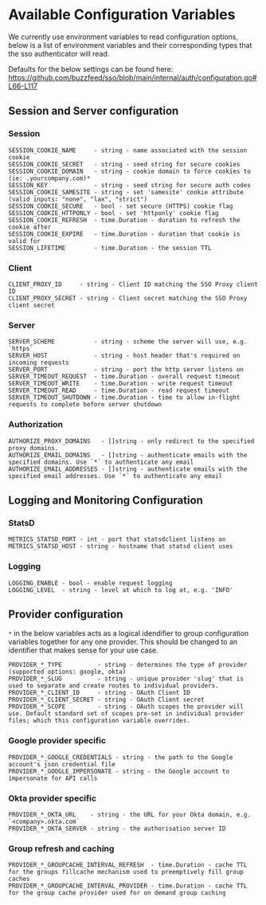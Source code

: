 # Available Configuration Variables
We currently use environment variables to read configuration options, below is a list of environment variables and
their corresponding types that the sso authenticator will read.

Defaults for the below settings can be found here: https://github.com/buzzfeed/sso/blob/main/internal/auth/configuration.go#L66-L117


## Session and Server configuration

### Session
```
SESSION_COOKIE_NAME     - string - name associated with the session cookie
SESSION_COOKIE_SECRET   - string - seed string for secure cookies
SESSION_COOKIE_DOMAIN   - string - cookie domain to force cookies to (ie: .yourcompany.com)*
SESSION_KEY             - string - seed string for secure auth codes
SESSION_COOKIE_SAMESITE - string - set 'samesite' cookie attribute (valid inputs: "none", "lax", "strict")
SESSION_COOKIE_SECURE   - bool - set secure (HTTPS) cookie flag
SESSION_COOKIE_HTTPONLY - bool - set 'httponly' cookie flag
SESSION_COOKIE_REFRESH  - time.Duration - duration to refresh the cookie after
SESSION_COOKIE_EXPIRE   - time.Duration - duration that cookie is valid for
SESSION_LIFETIME        - time.Duration - the session TTL
```


### Client

```
CLIENT_PROXY_ID     - string - Client ID matching the SSO Proxy client ID
CLIENT_PROXY_SECRET - string - Client secret matching the SSO Proxy client secret
```


### Server
```
SERVER_SCHEME           - string - scheme the server will use, e.g. `https`
SERVER_HOST             - string - host header that's required on incoming requests
SERVER_PORT             - string - port the http server listens on
SERVER_TIMEOUT_REQUEST  - time.Duration - overall request timeout
SERVER_TIMEOUT_WRITE    - time.Duration - write request timeout
SERVER_TIMEOUT_READ     - time.Duration - read request timeout
SERVER_TIMEOUT_SHUTDOWN - time.Duration - time to allow in-flight requests to complete before server shutdown
```


### Authorization
```
AUTHORIZE_PROXY_DOMAINS   - []string - only redirect to the specified proxy domains.
AUTHORIZE_EMAIL_DOMAINS   - []string - authenticate emails with the specified domains. Use `*` to authenticate any email
AUTHORIZE_EMAIL_ADDRESSES - []string - authenticate emails with the specified email addresses. Use `*` to authenticate any email
```

## Logging and Monitoring Configuration
### StatsD
```
METRICS_STATSD_PORT - int - port that statsdclient listens on
METRICS_STATSD_HOST - string - hostname that statsd client uses
```

### Logging
```
LOGGING_ENABLE - bool - enable request logging
LOGGING_LEVEL  - string - level at which to log at, e.g. 'INFO'
```

## Provider configuration

`*` in the below variables acts as a logical idendifier to group configuration variables together for any one provider.
This should be changed to an identifier that makes sense for your use case.
```
PROVIDER_*_TYPE          - string - determines the type of provider (supported options: google, okta)
PROVIDER_*_SLUG          - string - unique provider 'slug' that is used to separate and create routes to individual providers.
PROVIDER_*_CLIENT_ID     - string - OAuth Client ID
PROVIDER_*_CLIENT_SECRET - string - OAuth Client secret
PROVIDER_*_SCOPE         - string - OAuth scopes the provider will use. Default standard set of scopes pre-set in individual provider
files; which this configuration variable overrides.
```

### Google provider specific
```
PROVIDER_*_GOOGLE_CREDENTIALS - string - the path to the Google account's json credential file
PROVIDER_*_GOOGLE_IMPERSONATE - string - the Google account to impersonate for API calls
```

### Okta provider specific
```
PROVIDER_*_OKTA_URL    - string - the URL for your Okta domain, e.g. `<company>.okta.com`
PROVIDER_*_OKTA_SERVER - string - the authorisation server ID
```

### Group refresh and caching
```
PROVIDER_*_GROUPCACHE_INTERVAL_REFRESH  - time.Duration - cache TTL for the groups fillcache mechanism used to preemptively fill group caches
PROVIDER_*_GROUPCACHE_INTERVAL_PROVIDER - time.Duration - cache TTL for the group cache provider used for on demand group caching
```
